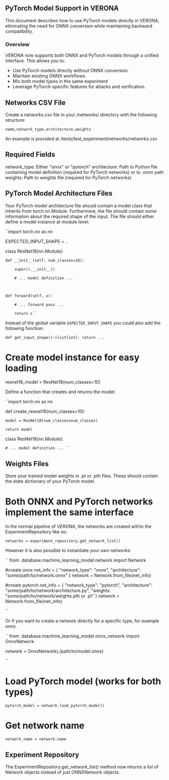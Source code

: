 ## PyTorch Model Support in VERONA
This document describes how to use PyTorch models directly in VERONA, eliminating the need for ONNX conversion while maintaining backward compatibility.

### Overview
VERONA now supports both ONNX and PyTorch models through a unified interface. This allows you to:

- Use PyTorch models directly without ONNX conversion. 
- Maintain existing ONNX workflows. 
- Mix both model types in the same experiment
- Leverage PyTorch-specific features for attacks and verification.


## Networks CSV File
Create a networks.csv file in your /networks/ directory with the following structure:

``name,network_type,architecture,weights``

An example is provided at /tests/test_experiment/networks/networks.csv


## Required Fields
network_type: Either "onnx" or "pytorch"
architecture: Path to Python file containing model definition (required for PyTorch networks) or to .onnx path
weights: Path to weights file (required for PyTorch networks)

## PyTorch Model Architecture Files
Your PyTorch model architecture file should contain a model class that inherits from torch.nn.Module. 
Furthermore, the file should contain some information about the required shape of the input. 
The file should either define a model instance at module level:

``import torch.nn as nn

EXPECTED_INPUT_SHAPE = ..

class ResNet18(nn.Module):

    def __init__(self, num_classes=10):

        super().__init__()

        # ... model definition ...

    

    def forward(self, x):

        # ... forward pass ...

        return x``

Instead of the global variable `EXPECTED_INPUT_SHAPE` you could also add the following function:

``
def get_input_shape()->list[int]:
    return ...
``

# Create model instance for easy loading

resnet18_model = ResNet18(num_classes=10)

Define a function that creates and returns the model:

``import torch.nn as nn

def create_resnet18(num_classes=10):

    model = ResNet18(num_classes=num_classes)

    return model

class ResNet18(nn.Module):

    # ... model definition ... ``


## Weights Files
Store your trained model weights in .pt or .pth files. These should contain the state dictionary of your PyTorch model.

# Both ONNX and PyTorch networks implement the same interface


In the normal pipeline of VERONA, the networks are created within the ExperimentRepository like so:

``networks = experiment_repository.get_network_list()``

However it is also possible to instantiate your own networks: 

``
from .database.machine_learning_model.network import Network


#create onnx
 net_info = {
        "network_type": "onnx", 
        "architecture": "some/path/to/network.onnx"
 }
 network = Network.from_file(net_info) 

#create pytorch
 net_info = {
        "network_type": "pytorch", 
        "architecture": "some/path/to/network/architecture.py", 
        "weights: "some/path/to/network/weights.pth or .pt"
 }
 network = Network.from_file(net_info) 

 ``

Or if you want to create a network directly for a specific type, for example onnx. 

``
from .database.machine_learning_model.onnx_network import OnnxNetwork

network = OnnxNetwork(./path/to/model.onnx)

``




# Load PyTorch model (works for both types)

``pytorch_model = network.load_pytorch_model()``

# Get network name

``network_name = network.name``



## Experiment Repository
The ExperimentRepository.get_network_list() method now returns a list of Network objects instead of just ONNXNetwork objects.

